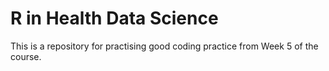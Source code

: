 # R in Health Data Science 
 This is a repository for practising good coding practice from Week 5 of the course. 
